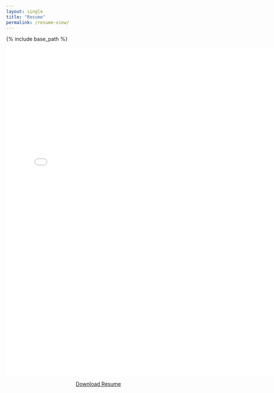 ```yaml
---
layout: single
title: "Resume"
permalink: /resume-view/
---
```


{% include base_path %}

<div style="text-align: center; margin-bottom: 20px;">
  <embed src="{{ base_path }}/files/resumee.pdf" type="application/pdf" width="150%" height="900px">
  <br>
  <a href="{{ base_path }}/files/resumee.pdf" download="resumee.pdf" class="btn btn--primary" style="display: inline-block; padding: 10px 20px;">Download Resume</a>
</div>
<div style="clear: both;"></div>